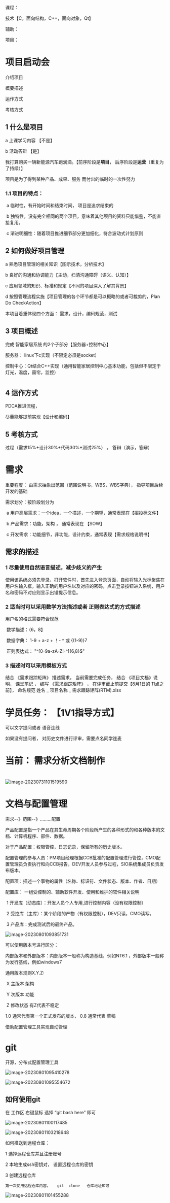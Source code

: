 课程：

技术【C，面向结构，C++，面向对象，Qt】

辅助：

项目：



# 项目启动会

介绍项目

概要描述

运作方式

考核方式



## 1	什么是项目

a	上课学习内容		【不是】

b	活动答辩				【是】

我打算购买一辆新能源汽车跑滴滴。【前序阶段是**项目**， 后序阶段是**运营**（重复为了持续）】

项目是为了得到某种产品、成果、服务 而付出的临时的一次性努力

### 1.1	项目的特点：

​	a	临时性，有开始时间和结束时间，  项目是追求结束的

​	b	独特性，没有完全相同的两个项目，意味着其他项目的资料只能借鉴，不能直接复用。

​	c	渐进明细性：随着项目推进细节部分更加细化，符合波动式计划原则



## 2	如何做好项目管理

a	熟悉项目管理的相关知识【图示技术，分析技术】

b	良好的沟通和协调能力【主动，扫清沟通障碍（语义、认知）】

c	应用领域的知识、标准和规定【不同的项目深入了解其背景】

d	按照管理流程实施【项目管理的各个环节都是可以概略的或者可裁剪的，Plan Do CheckAction】





本项目着重体现四个方面：   需求，设计，编码规范，测试

## 3	项目概述

完成       智能家居系统 的2个子部分【服务器+控制中心】

服务器：  linux下c实现（不限定必须是socket）

控制中心：Qt结合C++实现（通用智能家居控制中心基本功能，包括但不限定于   灯光，温度，窗帘，监控）

# 

## 4	运作方式

PDCA推进流程，

尽量能够提前实现【设计和编码】



## 5	考核方式

过程（需求15%+设计30%+代码30%+测试25%）   ，   答辩（演示，答辩）





# 需求

重要程度： 由需求抽象出范围（范围说明书，WBS，WBS字典）， 指导项目后续开发的基础

需求划分：按阶段划分为

​	a	用户高层需求：一个idea，一个描述，一个期望，通常表现在【招投标文件】

​	b	产品需求：功能，架构  ，  通常表现在 【SOW】

​	c	开发需求：功能细节，非功能，设计约束，通常表现【需求规格说明书】



## 需求的描述

### 1	尽量使用自然语言描述，减少歧义的产生

使用该系统必须先登录，打开软件时，首先进入登录页面，自动将输入光标聚焦在用户名输入框，输入正确的用户名以及对应的密码，点击登录按钮进入系统，用户名和密码不对应则显示出错提示信息。

### 2	适当时可以采用数学方法描述或者  正则表达式的方式描述

用户名的格式需要符合规范

​	数学描述：（6，8】   

​	数据字典： 1-9 + a-z + ！- ^       或    {(1-9)}7

​	正则表达式：  "^[0-9a-zA-Z!-^]{6,8}$"   

### 3	描述时可以采用模板方式

结合  《需求跟踪矩阵》   描述需求， 当前需要完成任务， 结合  《项目文档》说明，  课堂笔记  ， 编写  《需求跟踪矩阵》  ，     在评审截止前提交【8月1日的 11点之前】， 命名规范        姓名 _ 项目名称 _ 需求跟踪矩阵(RTM).xlsx 







# 学员任务：   【1V1指导方式】

可以文字提问或者   语音连线

如果没有提问者， 对历史文件进行评审，需要点名同学连麦  



# 当前： 需求分析文档制作







# 



![image-20230731101519590](image-20230731101519590.png)



# 文档与配置管理

需求--》范围--》.........配置

产品配置是指一个产品在其生命周期各个阶段所产生的各种形式的和各种版本的文档、计算机程序、部件、数据。

对于产品配置：权限管控，日志记录，保留所有的历史版本。

配置管理的参与人员：PM项目经理根据CCB批准的配置管理进行管控，CMO配置管理员负责执行和向CCB报告，DEV开发人员参与过程，SIO系统集成员负责发布版本。

配置项：描述一个事物的属性（名称、标识符、文件状态、版本、作者、日期）

配置库： 一组受控制的、辅助软件开发、使用和维护的软件相关说明

​	1	开发库（动态库）：开发人员个人专用,进行控制内容（没有权限控制）

​	2	受控库（主库）：某个阶段的产物（有权限控制），DEV只读，CMO读写。

​	3	产品库：完成测试后的最终产品。

![image-20230801093851731](image-20230801093851731.png)

可以使用版本号进行区分：

内部版本和外部版本：内部版本一般称为构造基线，例如NT6.1   ，外部版本一般称为发行基线，例如windows7

通用版本规则X.Y.Z:

​	X	主版本	架构

​	Y	次版本	功能

​	Z	修改状态	有Z代表不稳定

1.0	通常代表第一个正式发布的版本，    0.8	通常代表 草稿   



借助配置管理工具实现自动管理

# git	

开源，分布式配置管理工具

![image-20230801095410278](image-20230801095410278.png)



![image-20230801095554672](image-20230801095554672.png)

## 如何使用git

在 工作区  右键鼠标   选择   “git  bash  here”   即可

![image-20230801100117485](image-20230801100117485.png)

![image-20230801103218648](image-20230801103218648.png)

如何推送到远程仓库：

1	选择远程仓库并且注册账号

2	本地生成ssh密钥对， 设置远程仓库的密钥

3	创建远程仓库

```
第一次使用远程仓库内容，   git  clone   仓库地址即可
```























![image-20230801101455288](image-20230801101455288.png)

